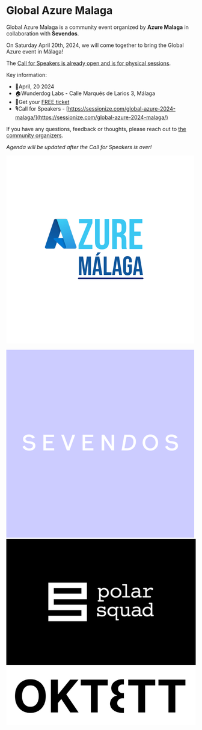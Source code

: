 # Global Azure Malaga

Global Azure Malaga is a community event organized by **Azure Malaga** in collaboration with **Sevendos**.

On Saturday April 20th, 2024, we will come together to bring the Global Azure event in Málaga!

The [Call for Speakers is already open and is for physical sessions](https://sessionize.com/global-azure-2024-malaga/).

Key information:

* 📅April, 20 2024
* 🏠Wunderdog Labs - Calle Marqués de Larios 3, Málaga
* 🎫Get your [FREE ticket](https://www.eventbrite.es/e/global-azure-malaga-2024-tickets-850353549357)
* 🎙️Call for Speakers - [https://sessionize.com/global-azure-2024-malaga/](https://sessionize.com/global-azure-2024-malaga/)

If you have any questions, feedback or thoughts, please reach out to [the community organizers](https://azuremalaga.com/organiza/).

_Agenda will be updated after the Call for Speakers is over!_

[![Azure Malaga](azureMalaga.png "Azure Malaga")](https://azuremalaga.com/)

[![Sevendos](Sevendos_500px.png "Sevendos")](https://sevendos.com/)
[![Sevendos](polarsquad.jpg "PolarSquad")](https://polarsquad.com/)
[![Sevendos](Oktett.png "Oktett")](https://oktett.no//)

